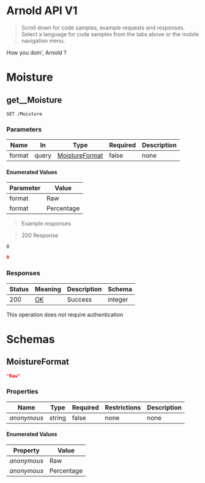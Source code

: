 <!-- Generator: Widdershins v4.0.1 -->

<h1 id="arnold-api">Arnold API V1</h1>

> Scroll down for code samples, example requests and responses. Select a language for code samples from the tabs above or the mobile navigation menu.

How you doin', Arnold ?

<h1 id="arnold-api-moisture">Moisture</h1>

## get__Moisture

`GET /Moisture`

<h3 id="get__moisture-parameters">Parameters</h3>

|Name|In|Type|Required|Description|
|---|---|---|---|---|
|format|query|[MoistureFormat](#schemamoistureformat)|false|none|

#### Enumerated Values

|Parameter|Value|
|---|---|
|format|Raw|
|format|Percentage|

> Example responses

> 200 Response

```
0
```

```json
0
```

<h3 id="get__moisture-responses">Responses</h3>

|Status|Meaning|Description|Schema|
|---|---|---|---|
|200|[OK](https://tools.ietf.org/html/rfc7231#section-6.3.1)|Success|integer|

<aside class="success">
This operation does not require authentication
</aside>

# Schemas

<h2 id="tocS_MoistureFormat">MoistureFormat</h2>
<!-- backwards compatibility -->
<a id="schemamoistureformat"></a>
<a id="schema_MoistureFormat"></a>
<a id="tocSmoistureformat"></a>
<a id="tocsmoistureformat"></a>

```json
"Raw"

```

### Properties

|Name|Type|Required|Restrictions|Description|
|---|---|---|---|---|
|*anonymous*|string|false|none|none|

#### Enumerated Values

|Property|Value|
|---|---|
|*anonymous*|Raw|
|*anonymous*|Percentage|

